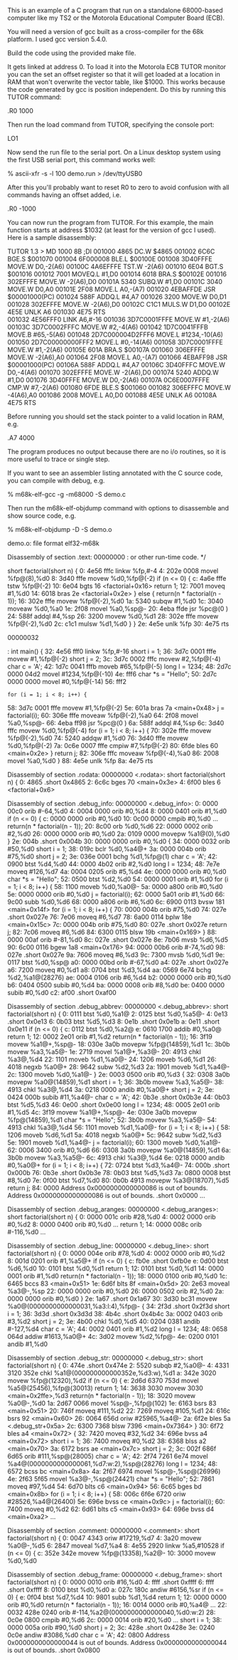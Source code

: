This is an example of a C program that run on a standalone 68000-based
computer like my TS2 or the Motorola Educational Computer Board (ECB).

You will need a version of gcc built as a cross-compiler for the 68k
platform. I used gcc version 5.4.0.

Build the code using the provided make file.

It gets linked at address 0. To load it into the Motorola ECB TUTOR
monitor you can the set an offset register so that it will get loaded
at a location in RAM that won't overwrite the vector table, like
$1000. This works because the code generated by gcc is position
independent. Do this by running this TUTOR command:

.R0 1000

Then run the load command from TUTOR, specifying the console port:

LO1

Now send the run file to the serial port. On a Linux desktop system
using the first USB serial port, this command works well:

% ascii-xfr -s -l 100 demo.run > /dev/ttyUSB0 

After this you'll probably want to reset R0 to zero to avoid confusion
with all commands having an offset added, i.e.

.R0 -1000

You can now run the program from TUTOR. For this example, the main
function starts at address $1032 (at least for the version of gcc I
used). Here is a sample disassembly:

TUTOR  1.3 > MD 1000 8B ;DI
001000    4865                 DC.W    $4865 
001002    6C6C                 BGE.S   $001070 
001004    6F000008             BLE.L   $00100E 
001008    3D40FFFE             MOVE.W  D0,-2(A6) 
00100C    4A6EFFFE             TST.W   -2(A6) 
001010    6E04                 BGT.S   $001016 
001012    7001                 MOVEQ.L #1,D0 
001014    6018                 BRA.S   $00102E 
001016    302EFFFE             MOVE.W  -2(A6),D0 
00101A    5340                 SUBQ.W  #1,D0 
00101C    3040                 MOVE.W  D0,A0 
00101E    2F08                 MOVE.L  A0,-(A7) 
001020    4EBAFFDE             JSR     $00001000(PC) 
001024    588F                 ADDQ.L  #4,A7 
001026    3200                 MOVE.W  D0,D1 
001028    302EFFFE             MOVE.W  -2(A6),D0 
00102C    C1C1                 MULS.W  D1,D0 
00102E    4E5E                 UNLK    A6 
001030    4E75                 RTS      
001032    4E56FFF0             LINK    A6,#-16 
001036    3D7C0001FFFE         MOVE.W  #1,-2(A6) 
00103C    3D7C0002FFFC         MOVE.W  #2,-4(A6) 
001042    1D7C0041FFFB         MOVE.B  #65,-5(A6) 
001048    2D7C000004D2FFF6     MOVE.L  #1234,-10(A6) 
001050    2D7C00000000FFF2     MOVE.L  #0,-14(A6) 
001058    3D7C0001FFFE         MOVE.W  #1,-2(A6) 
00105E    601A                 BRA.S   $00107A 
001060    306EFFFE             MOVE.W  -2(A6),A0 
001064    2F08                 MOVE.L  A0,-(A7) 
001066    4EBAFF98             JSR     $00001000(PC) 
00106A    588F                 ADDQ.L  #4,A7 
00106C    3D40FFFC             MOVE.W  D0,-4(A6) 
001070    302EFFFE             MOVE.W  -2(A6),D0 
001074    5240                 ADDQ.W  #1,D0 
001076    3D40FFFE             MOVE.W  D0,-2(A6) 
00107A    0C6E0007FFFE         CMP.W   #7,-2(A6) 
001080    6FDE                 BLE.S   $001060 
001082    306EFFFC             MOVE.W  -4(A6),A0 
001086    2008                 MOVE.L  A0,D0 
001088    4E5E                 UNLK    A6 
00108A    4E75                 RTS

Before running you should set the stack pointer to a valid
location in RAM, e.g.

.A7 4000

The program produces no output because there are no i/o routines, so
it is more useful to trace or single step.

If you want to see an assembler listing annotated with the
C source code, you can compile with debug, e.g.

% m68k-elf-gcc -g -m68000 -S demo.c

Then run the m68k-elf-objdump command with options to disassemble and
show source code, e.g.

% m68k-elf-objdump -D -S demo.o

demo.o:     file format elf32-m68k

Disassembly of section .text:
00000000 <factorial>:
  or other run-time code.
*/

short factorial(short n) {
   0:	4e56 fffc      	linkw %fp,#-4
   4:	202e 0008      	movel %fp@(8),%d0
   8:	3d40 fffe      	movew %d0,%fp@(-2)
    if (n <= 0) {
   c:	4a6e fffe      	tstw %fp@(-2)
  10:	6e04           	bgts 16 <factorial+0x16>
        return 1;
  12:	7001           	moveq #1,%d0
  14:	6018           	bras 2e <factorial+0x2e>
    } else {
       return(n * factorial(n - 1));
  16:	302e fffe      	movew %fp@(-2),%d0
  1a:	5340           	subqw #1,%d0
  1c:	3040           	moveaw %d0,%a0
  1e:	2f08           	movel %a0,%sp@-
  20:	4eba ffde      	jsr %pc@(0 <factorial>)
  24:	588f           	addql #4,%sp
  26:	3200           	movew %d0,%d1
  28:	302e fffe      	movew %fp@(-2),%d0
  2c:	c1c1           	mulsw %d1,%d0
    }
}
  2e:	4e5e           	unlk %fp
  30:	4e75           	rts

00000032 <main>:
int main()
{
  32:	4e56 fff0      	linkw %fp,#-16
    short i = 1;
  36:	3d7c 0001 fffe 	movew #1,%fp@(-2)
    short j = 2;
  3c:	3d7c 0002 fffc 	movew #2,%fp@(-4)
    char  c = 'A';
  42:	1d7c 0041 fffb 	moveb #65,%fp@(-5)
    long  l = 1234;
  48:	2d7c 0000 04d2 	movel #1234,%fp@(-10)
  4e:	fff6 
    char *s = "Hello";
  50:	2d7c 0000 0000 	movel #0,%fp@(-14)
  56:	fff2 

    for (i = 1; i < 8; i++) {
  58:	3d7c 0001 fffe 	movew #1,%fp@(-2)
  5e:	601a           	bras 7a <main+0x48>
        j = factorial(i);
  60:	306e fffe      	moveaw %fp@(-2),%a0
  64:	2f08           	movel %a0,%sp@-
  66:	4eba ff98      	jsr %pc@(0 <factorial>)
  6a:	588f           	addql #4,%sp
  6c:	3d40 fffc      	movew %d0,%fp@(-4)
    for (i = 1; i < 8; i++) {
  70:	302e fffe      	movew %fp@(-2),%d0
  74:	5240           	addqw #1,%d0
  76:	3d40 fffe      	movew %d0,%fp@(-2)
  7a:	0c6e 0007 fffe 	cmpiw #7,%fp@(-2)
  80:	6fde           	bles 60 <main+0x2e>
    }
    return j;
  82:	306e fffc      	moveaw %fp@(-4),%a0
  86:	2008           	movel %a0,%d0
}
  88:	4e5e           	unlk %fp
  8a:	4e75           	rts

Disassembly of section .rodata:
00000000 <.rodata>:
short factorial(short n) {
   0:	4865           	.short 0x4865
   2:	6c6c           	bges 70 <main+0x3e>
   4:	6f00           	bles 6 <factorial+0x6>

Disassembly of section .debug_info:
00000000 <.debug_info>:
   0:	0000 00c0      	orib #-64,%d0
   4:	0004 0000      	orib #0,%d4
   8:	0000 0401      	orib #1,%d0
    if (n <= 0) {
   c:	0000 0000      	orib #0,%d0
  10:	0c00 0000      	cmpib #0,%d0
	...
       return(n * factorial(n - 1));
  20:	8c00           	orb %d0,%d6
  22:	0000 0002      	orib #2,%d0
  26:	0000 0000      	orib #0,%d0
  2a:	0109 0000      	movepw %a1@(0),%d0
}
  2e:	004b           	.short 0x004b
  30:	0000 0000      	orib #0,%d0
{
  34:	0000 0032      	orib #50,%d0
    short i = 1;
  38:	019c           	bclr %d0,%a4@+
  3a:	0000 004b      	orib #75,%d0
    short j = 2;
  3e:	036e 0001      	bchg %d1,%fp@(1)
    char  c = 'A';
  42:	0900           	btst %d4,%d0
  44:	0000 4b02      	orib #2,%d0
    long  l = 1234;
  48:	7e7e           	moveq #126,%d7
  4a:	0004 0205      	orib #5,%d4
  4e:	0000 0000      	orib #0,%d0
    char *s = "Hello";
  52:	0500           	btst %d2,%d0
  54:	0000 0001      	orib #1,%d0
    for (i = 1; i < 8; i++) {
  58:	1100           	moveb %d0,%a0@-
  5a:	0000 a800      	orib #0,%d0
  5e:	0000 0000      	orib #0,%d0
        j = factorial(i);
  62:	0000 5a01      	orib #1,%d0
  66:	9c00           	subb %d0,%d6
  68:	0000 a806      	orib #6,%d0
  6c:	6900 0113      	bvsw 181 <main+0x14f>
    for (i = 1; i < 8; i++) {
  70:	0000 004b      	orib #75,%d0
  74:	027e           	.short 0x027e
  76:	7e06           	moveq #6,%d7
  78:	6a00 0114      	bplw 18e <main+0x15c>
  7c:	0000 004b      	orib #75,%d0
  80:	027e           	.short 0x027e
    return j;
  82:	7c06           	moveq #6,%d6
  84:	6300 0115      	blsw 19b <main+0x169>
}
  88:	0000 00af      	orib #-81,%d0
  8c:	027e           	.short 0x027e
  8e:	7b06           	mvsb %d6,%d5
  90:	6c00 0116      	bgew 1a8 <main+0x176>
  94:	0000 00b6      	orib #-74,%d0
  98:	027e           	.short 0x027e
  9a:	7606           	moveq #6,%d3
  9c:	7300           	mvsb %d0,%d1
  9e:	0117           	btst %d0,%sp@
  a0:	0000 00bd      	orib #-67,%d0
  a4:	027e           	.short 0x027e
  a6:	7200           	moveq #0,%d1
  a8:	0704           	btst %d3,%d4
  aa:	0569 6e74      	bchg %d2,%a1@(28276)
  ae:	0004 0106      	orib #6,%d4
  b2:	0000 0000      	orib #0,%d0
  b6:	0404 0500      	subib #0,%d4
  ba:	0000 0008      	orib #8,%d0
  be:	0400 0000      	subib #0,%d0
  c2:	af00           	.short 0xaf00

Disassembly of section .debug_abbrev:
00000000 <.debug_abbrev>:
short factorial(short n) {
   0:	0111           	btst %d0,%a1@
   2:	0125           	btst %d0,%a5@-
   4:	0e13           	.short 0x0e13
   6:	0b03           	btst %d5,%d3
   8:	0e1b           	.short 0x0e1b
   a:	0e11           	.short 0x0e11
    if (n <= 0) {
   c:	0112           	btst %d0,%a2@
   e:	0610 1700      	addib #0,%a0@
        return 1;
  12:	0002 2e01      	orib #1,%d2
       return(n * factorial(n - 1));
  16:	3f19           	movew %a1@+,%sp@-
  18:	030e 3a0b      	movepw %fp@(14859),%d1
  1c:	3b0b           	movew %a3,%a5@-
  1e:	2719           	movel %a1@+,%a3@-
  20:	4913           	chkl %a3@,%d4
  22:	1101           	moveb %d1,%a0@-
  24:	1206           	moveb %d6,%d1
  26:	4018           	negxb %a0@+
  28:	9642           	subw %d2,%d3
  2a:	1901           	moveb %d1,%a4@-
  2c:	1300           	moveb %d0,%a1@-
}
  2e:	0003 0500      	orib #0,%d3
{
  32:	0308 3a0b      	movepw %a0@(14859),%d1
    short i = 1;
  36:	3b0b           	movew %a3,%a5@-
  38:	4913           	chkl %a3@,%d4
  3a:	0218 0000      	andib #0,%a0@+
    short j = 2;
  3e:	0424 000b      	subib #11,%a4@-
    char  c = 'A';
  42:	0b3e           	.short 0x0b3e
  44:	0b03           	btst %d5,%d3
  46:	0e00           	.short 0x0e00
    long  l = 1234;
  48:	0005 2e01      	orib #1,%d5
  4c:	3f19           	movew %a1@+,%sp@-
  4e:	030e 3a0b      	movepw %fp@(14859),%d1
    char *s = "Hello";
  52:	3b0b           	movew %a3,%a5@-
  54:	4913           	chkl %a3@,%d4
  56:	1101           	moveb %d1,%a0@-
    for (i = 1; i < 8; i++) {
  58:	1206           	moveb %d6,%d1
  5a:	4018           	negxb %a0@+
  5c:	9642           	subw %d2,%d3
  5e:	1901           	moveb %d1,%a4@-
        j = factorial(i);
  60:	1300           	moveb %d0,%a1@-
  62:	0006 3400      	orib #0,%d6
  66:	0308 3a0b      	movepw %a0@(14859),%d1
  6a:	3b0b           	movew %a3,%a5@-
  6c:	4913           	chkl %a3@,%d4
  6e:	0218 0000      	andib #0,%a0@+
    for (i = 1; i < 8; i++) {
  72:	0724           	btst %d3,%a4@-
  74:	000b           	.short 0x000b
  76:	0b3e           	.short 0x0b3e
  78:	0b03           	btst %d5,%d3
  7a:	0800 0008      	btst #8,%d0
  7e:	0f00           	btst %d7,%d0
  80:	0b0b 4913      	movepw %a3@(18707),%d5
    return j;
  84:	0000           	Address 0x0000000000000086 is out of bounds.
Address 0x0000000000000086 is out of bounds.
.short 0x0000
	...

Disassembly of section .debug_aranges:
00000000 <.debug_aranges>:
short factorial(short n) {
   0:	0000 001c      	orib #28,%d0
   4:	0002 0000      	orib #0,%d2
   8:	0000 0400      	orib #0,%d0
	...
        return 1;
  14:	0000 008c      	orib #-116,%d0
	...

Disassembly of section .debug_line:
00000000 <.debug_line>:
short factorial(short n) {
   0:	0000 004e      	orib #78,%d0
   4:	0002 0000      	orib #0,%d2
   8:	001d 0201      	orib #1,%a5@+
    if (n <= 0) {
   c:	fb0e           	.short 0xfb0e
   e:	0d00           	btst %d6,%d0
  10:	0101           	btst %d0,%d1
        return 1;
  12:	0101           	btst %d0,%d1
  14:	0000 0001      	orib #1,%d0
       return(n * factorial(n - 1));
  18:	0000 0100      	orib #0,%d0
  1c:	6465           	bccs 83 <main+0x51>
  1e:	6d6f           	blts 8f <main+0x5d>
  20:	2e63           	moveal %a3@-,%sp
  22:	0000 0000      	orib #0,%d0
  26:	0000 0502      	orib #2,%d0
  2a:	0000 0000      	orib #0,%d0
}
  2e:	1a67           	.short 0x1a67
  30:	3d30 bc31      	movew %a0@(0000000000000031,%a3:l:4),%fp@-
{
  34:	2f3d           	.short 0x2f3d
    short i = 1;
  36:	3d3d           	.short 0x3d3d
  38:	4b4c           	.short 0x4b4c
  3a:	0002 0403      	orib #3,%d2
    short j = 2;
  3e:	4b00           	chkl %d0,%d5
  40:	0204 0381      	andib #-127,%d4
    char  c = 'A';
  44:	0002 0401      	orib #1,%d2
    long  l = 1234;
  48:	0658 064d      	addiw #1613,%a0@+
  4c:	3d02           	movew %d2,%fp@-
  4e:	0200 0101      	andib #1,%d0

Disassembly of section .debug_str:
00000000 <.debug_str>:
short factorial(short n) {
   0:	474e           	.short 0x474e
   2:	5520           	subqb #2,%a0@-
   4:	4331 3120 352e 	chkl %a1@(000000000000352e,%d3:w),%d1
   a:	342e 3020      	movew %fp@(12320),%d2
    if (n <= 0) {
   e:	2d6d 6370 753d 	movel %a5@(25456),%fp@(30013)
        return 1;
  14:	3638 3030      	movew 3030 <main+0x2ffe>,%d3
       return(n * factorial(n - 1));
  18:	3020           	movew %a0@-,%d0
  1a:	2d67 0066      	movel %sp@-,%fp@(102)
  1e:	6163           	bsrs 83 <main+0x51>
  20:	746f           	moveq #111,%d2
  22:	7269           	moveq #105,%d1
  24:	616c           	bsrs 92 <main+0x60>
  26:	0064 656d      	oriw #25965,%a4@-
  2a:	6f2e           	bles 5a <.debug_str+0x5a>
  2c:	6300 7368      	blsw 7396 <main+0x7364>
}
  30:	6f72           	bles a4 <main+0x72>
{
  32:	7420           	moveq #32,%d2
  34:	696e           	bvss a4 <main+0x72>
    short i = 1;
  36:	7400           	moveq #0,%d2
  38:	6368           	blss a2 <main+0x70>
  3a:	6172           	bsrs ae <main+0x7c>
    short j = 2;
  3c:	002f 686f 6d65 	orib #111,%sp@(28005)
    char  c = 'A';
  42:	2f74 7261 6e74 	movel %a4@(0000000000000061,%d7:w:2),%sp@(28276)
    long  l = 1234;
  48:	6572           	bcss bc <main+0x8a>
  4a:	2f67 6974      	movel %sp@-,%sp@(26996)
  4e:	2f63 5f65      	movel %a3@-,%sp@(24421)
    char *s = "Hello";
  52:	7861           	moveq #97,%d4
  54:	6d70           	blts c6 <main+0x94>
  56:	6c65           	bges bd <main+0x8b>
    for (i = 1; i < 8; i++) {
  58:	006c 6f6e 6720 	oriw #28526,%a4@(26400)
  5e:	696e           	bvss ce <main+0x9c>
        j = factorial(i);
  60:	7400           	moveq #0,%d2
  62:	6d61           	blts c5 <main+0x93>
  64:	696e           	bvss d4 <main+0xa2>
	...

Disassembly of section .comment:
00000000 <.comment>:
short factorial(short n) {
   0:	0047 4343      	oriw #17219,%d7
   4:	3a20           	movew %a0@-,%d5
   6:	2847           	moveal %d7,%a4
   8:	4e55 2920      	linkw %a5,#10528
    if (n <= 0) {
   c:	352e 342e      	movew %fp@(13358),%a2@-
  10:	3000           	movew %d0,%d0

Disassembly of section .debug_frame:
00000000 <.debug_frame>:
short factorial(short n) {
   0:	0000 0010      	orib #16,%d0
   4:	ffff           	.short 0xffff
   6:	ffff           	.short 0xffff
   8:	0100           	btst %d0,%d0
   a:	027c 180c      	andiw #6156,%sr
    if (n <= 0) {
   e:	0f04           	btst %d7,%d4
  10:	9801           	subb %d1,%d4
        return 1;
  12:	0000 0000      	orib #0,%d0
       return(n * factorial(n - 1));
  16:	0014 0000      	orib #0,%a4@
	...
  22:	0032 428e 0240 	orib #-114,%a2@(0000000000000040,%d0:w:2)
  28:	0c0e 0800      	cmpib #0,%d6
  2c:	0000 0014      	orib #20,%d0
	...
    short i = 1;
  38:	0000 005a      	orib #90,%d0
    short j = 2;
  3c:	428e           	.short 0x428e
  3e:	0240 0c0e      	andiw #3086,%d0
    char  c = 'A';
  42:	0800           	Address 0x0000000000000044 is out of bounds.
Address 0x0000000000000044 is out of bounds.
.short 0x0800

